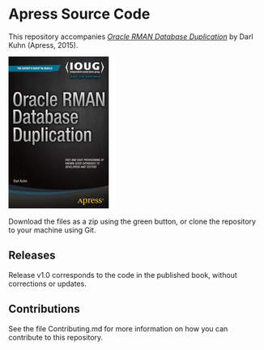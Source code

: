 # Apress Source Code

This repository accompanies [*Oracle RMAN Database Duplication*](http://www.apress.com/9781484211137) by Darl Kuhn (Apress, 2015).

![Cover image](9781484211137.jpg)

Download the files as a zip using the green button, or clone the repository to your machine using Git.

## Releases

Release v1.0 corresponds to the code in the published book, without corrections or updates.

## Contributions

See the file Contributing.md for more information on how you can contribute to this repository.
